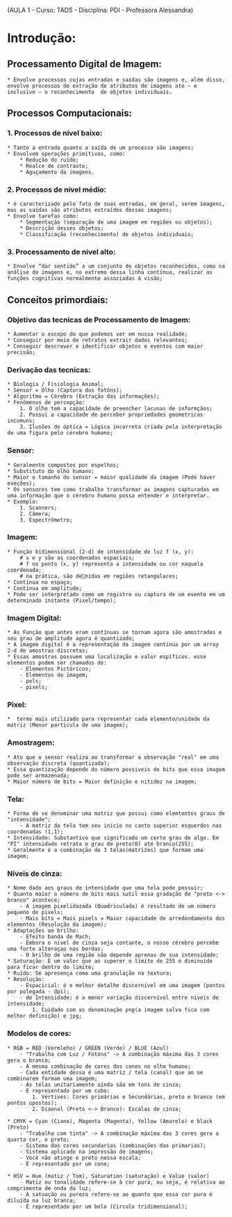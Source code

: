 (AULA 1 - Curso: TADS - Disciplina: PDI - Professora Alessandra)

# Introdução:
## Processamento Digital de Imagem:
	* Envolve processos cujas entradas e saídas são imagens e, além disso, envolve processos de extração de atributos de imagens até — e inclusive — o reconhecimento  de objetos individuais.
	
## Processos Computacionais:

### 1. Processos de nível baixo:
	* Tanto a entrada quanto a saída de um processo são imagens;
	* Envolvem operações primitivas, como:
		* Redução do ruído; 
		* Realce de contraste; 
		* Aguçamento da imagens.
	
### 2. Processos de nível médio:
	* é caracterizado pelo fato de suas entradas, em geral, serem imagens, mas as saídas são atributos extraídos dessas imagens;
	* Envolve tarefas como:
		* Segmentação (separação de uma imagem em regiões ou objetos);
		* Descrição desses objetos;
		* Classificação (reconhecimento) de objetos individuais;
### 3. Processamento de nível alto:
	* Envolve “dar sentido” a um conjunto de objetos reconhecidos, como na análise de imagens e, no extremo dessa linha contínua, realizar as funções cognitivas normalmente associadas à visão;
	
## Conceitos primordiais:

### Objetivo das tecnicas de Processamento de Imagem:
	* Aumentar o escopo do que podemos ver em nossa realidade;
	* Conseguir por meio de retratos extrair dados relevantes;
	* Conseguir descrever e identificar objetos e eventos com maior precisão;
### Derivação das tecnicas:
	* Biologia / Fisiologia Animal;
	* Sensor = Olho (Captura dos fotóns);
	* Algoritmo = Cérebro (Extração das informações);
	* Fenômenos de percepção:
		1. O olho tem a capacidade de preencher lacunas de informçãos;
		2. Possui a capacidade de perceber propriedades geometricas incomuns;
		3. Ilusões de óptica = Lógica incorreta criada pela interpretação de uma figura pelo cérebro humano;
### Sensor:
	* Geralmente compostos por espelhos;
	* Substituto do olho humano;
	* Maior o tamanho do sensor = maior qualidade da imagem (Pode haver exeções);
	* Os sensores tem como trabalho transformar as imagens capturadas em uma informação que o cérebro humano possa entender e interpretar.
	* Exemplo:
		1. Scanners;
		2. Câmera;
		3. Espectrômetro;

### Imagem:
	* Função bidimensional (2-d) de intensidade de luz f (x, y):	
		# x e y são as coordenadas espaciais;
		# f no ponto (x, y) representa a intensidade ou cor naquela coordenada;
		# na prática, são denidas em regiões retangulares;
	* Contínua no espaço;
	* Contínua em amplitude;
	* Pode ser interpretado como um registro ou captura de um evento em um determinado instante (Pixel/tempo); 
	
### Imagem Digital:
	* As Função que antes eram contínuas se tornam agora são amostradas e seu grau de amplitude agora é quantizado;	
	* A imagem digital é a representação da imagem contínua por um array 2-d de amostras discretas;
	* Essas amostras possuem uma localização e valor espíficos. esse elementos podem ser chamados de:
		- Elementos Pictóricos;
		- Elementos de imagem;
		- pels;
		- pixels;

### Pixel: 
	*  termo mais utilizado para representar cada elemento/unidade da matriz (Menor particula de uma imagem);

### Amostragem:
	* Ato que o sensor realiza ao transformar a observação "real" em uma observação discreta (quantizada);
	* Essa quantização depende do número possiveis de bits que essa imagem pode ser armazenada;
	* Maior número de bits = Maior definição e nitidez na imagem;

### Tela:
	* Forma de se denominar uma matriz que possui como elemtentos graus de "intensidade";
		- A matriz da tela tem seu inicio no canto superior esquerdos nas coordenadas (1,1);
	* Intensidade: Substantivo que significado um certo grau de algo. Em "PI" intensidade retrata o grau de preto(0) até branco(255);
	* Geralmente é a combinação de 3 telas(matrizes) que formam uma imagem;

### Níveis de cinza:
	* Nome dado aos graus de intensidade que uma tela pode possuir;
	* Quanto maior o número de bits mais sutil essa gradação de "preto <-> branco" acontece;
		- A imagem pixelidazada (Quadriculada) é resultado de um número pequeno de pixels;
		- Mais bits = Mais pixels = Maior capacidade de arredondamento dos elementos (Resolução da imagem);
	* Adaptações ao brilho:
		- Efeito banda de Mach;
		- Embora o nivel de cinza seja contante, o nosso cérebro percebe uma forte alteraçao nas bordas;
		- O brilho de uma região não depende aprenas de sua intensidade;
	* Saturação: É um valor que ao superer o limite de 255 é diminuido para ficar dentro do limite;
	* Ruído: Se apresença como uma granulação na textura;
	* Resolução:
		- Espacicial: é o melhor detalhe discernível em uma imagem (pontos por polegada - dpi);
		- de Intensidade: é a menor variação discernível entre níveis de intensidade;
			1. Cuidado com as denominação png(a imagem salva fica com melhor definição) e jpg;

### Modelos de cores:
	* RGB = RED (Vermleho) / GREEN (Verde) / BLUE (Azul)
		- "Trabalha com Luz / Fotóns" -> A combinação máxima das 3 cores gera o branco;
		- A mesma combinação de cores dos cones no olho humano;
		- Cada entidade dessa é uma matriz / tela (canal) que ao se combinarem formam uma imagem;
		- As telas unitariamente ainda são em tons de cinza;
		- É representado por um cubo;
			1. Vértives: Cores primárias e Secundárias, preto e branco (em pontos opostos);
			2. Diaonal (Preto <-> Branco): Escalas de cinza;

	* CMYK = Cyan (Ciano), Magenta (Magenta), Yellow (Amarelo) e black (Preto) 
		- "Trabalha com tinta" -> A combinação máxima das 3 cores gera a quarta cor, o preto;
		- Sistema das cores secundarias (combinações das primarias); 	
		- Sistema aplicado na impressão de imagens;
		- Você não atinge o preto nessa escala;
		- É representado por um cone;

	* HSV = Hue (matiz / Tom), Saturation (saturação) e Value (valor)
		- Matiz ou tonalidade refere-se à cor pura, ou seja, é relativa ao comprimento de onda da luz;
		- A satuação ou pureza refere-se ao quanto que essa cor pura é diluída na luz branca;
		- É representado por um bolo (Circulo tridimensional);

